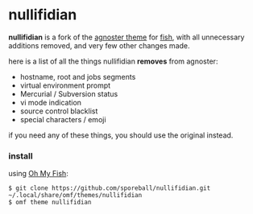 # nullifidian
**nullifidian** is a fork of the [agnoster theme](https://github.com/oh-my-fish/theme-agnoster) for [fish](https://fishshell.com), with all unnecessary additions removed, and very few other changes made.

here is a list of all the things nullifidian **removes** from agnoster:
- hostname, root and jobs segments
- virtual environment prompt
- Mercurial / Subversion status
- vi mode indication
- source control blacklist
- special characters / emoji

if you need any of these things, you should use the original instead.

### install
using [Oh My Fish](https://github.com/oh-my-fish/oh-my-fish):
```
$ git clone https://github.com/sporeball/nullifidian.git ~/.local/share/omf/themes/nullifidian
$ omf theme nullifidian
```
